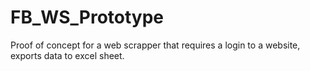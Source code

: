 # FB_WS_Prototype
Proof of concept for a web scrapper that requires a login to a website, exports data to excel sheet.
